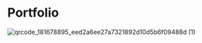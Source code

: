 # Portfolio
![qrcode_181678895_eed2a6ee27a7321892d10d5b6f09488d (1)](https://github.com/user-attachments/assets/672eb850-c7b3-4e12-8b77-840df3ef9180)
